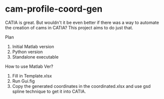 # cam-profile-coord-gen
CATIA is great. But wouldn't it be even better if there was a way to automate the creation of cams in CATIA? This project aims to do just that.

Plan

1. Initial Matlab version
2. Python version
3. Standalone executable

How to use Matlab Ver?
1. Fill in Template.xlsx
2. Run Gui.fig
3. Copy the generated coordinates in the coordinated.xlsx and use gsd spline technique to get it into CATIA.
